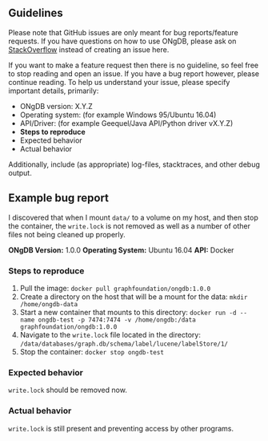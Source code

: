 ## Guidelines

Please note that GitHub issues are only meant for bug reports/feature requests. If you have questions on how to use ONgDB, please ask on [StackOverflow](http://stackoverflow.com/questions/tagged/ongdb) instead of creating an issue here.

If you want to make a feature request then there is no guideline, so feel free to stop reading and open an issue. If you have a bug report however, please continue reading.
To help us understand your issue, please specify important details, primarily:

- ONgDB version: X.Y.Z
- Operating system: (for example Windows 95/Ubuntu 16.04)
- API/Driver: (for example Geequel/Java API/Python driver vX.Y.Z)
- **Steps to reproduce**
- Expected behavior
- Actual behavior

Additionally, include (as appropriate) log-files, stacktraces, and other debug output.

## Example bug report

I discovered that when I mount `data/` to a volume on my host, and then stop the container, the `write.lock` is not removed as well as a number of other files not being cleaned up properly.

**ONgDB Version:** 1.0.0
**Operating System:** Ubuntu 16.04
**API:** Docker

### Steps to reproduce
1. Pull the image: `docker pull graphfoundation/ongdb:1.0.0`
2. Create a directory on the host that will be a mount for the data: `mkdir /home/ongdb-data`
3. Start a new container that mounts to this directory: `docker run -d --name ongdb-test -p 7474:7474 -v /home/ongdb:/data graphfoundation/ongdb:1.0.0`
4. Navigate to the `write.lock` file located in the directory: `/data/databases/graph.db/schema/label/lucene/labelStore/1/`
5. Stop the container: `docker stop ongdb-test`

### Expected behavior
`write.lock` should be removed now.

### Actual behavior
`write.lock` is still present and preventing access by other programs.
